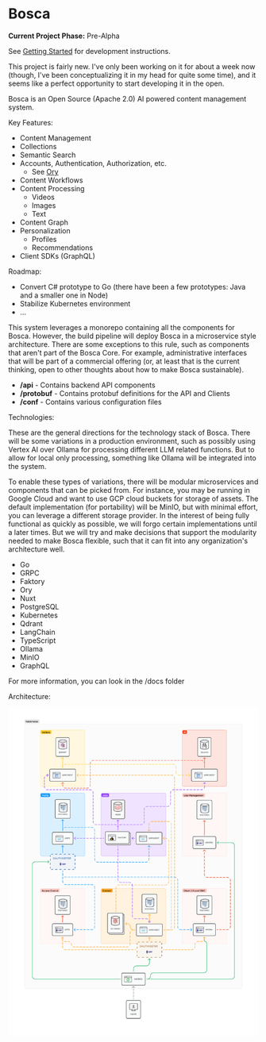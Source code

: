 Bosca
===

**Current Project Phase:** Pre-Alpha

See [Getting Started](docs/getting-started.md) for development instructions.

This project is fairly new. I've only been working on it for about a week now (though, I've been conceptualizing it in 
my head for quite some time), and it seems like a perfect opportunity to start developing it in the open.

Bosca is an Open Source (Apache 2.0) AI powered content management system.

Key Features:

* Content Management
* Collections
* Semantic Search
* Accounts, Authentication, Authorization, etc.
    * See [Ory](https://www.ory.sh/)
* Content Workflows
* Content Processing
    * Videos
    * Images
    * Text
* Content Graph
* Personalization
    * Profiles
    * Recommendations
* Client SDKs (GraphQL)

Roadmap:

* Convert C# prototype to Go (there have been a few prototypes: Java and a smaller one in Node)
* Stabilize Kubernetes environment
* ...

This system leverages a monorepo containing all the components for Bosca. However, the build pipeline will deploy 
Bosca in a microservice style architecture.  There are some exceptions to this rule, such as components that aren't part
of the Bosca Core.  For example, administrative interfaces that will be part of a commercial offering (or, at least that
is the current thinking, open to other thoughts about how to make Bosca sustainable).

* **/api** - Contains backend API components
* **/protobuf** - Contains protobuf definitions for the API and Clients
* **/conf** - Contains various configuration files

Technologies:

These are the general directions for the technology stack of Bosca. There will be some variations in a production
environment, such as possibly using Vertex AI over Ollama for processing different LLM related functions. But to allow
for local only processing, something like Ollama will be integrated into the system.

To enable these types of variations, there will be modular microservices and components that can be picked from. For
instance, you may be running in Google Cloud and want to use GCP cloud buckets for storage of assets. The default
implementation (for portability) will be MinIO, but with minimal effort, you can leverage a different storage provider.
In the interest of being fully functional as quickly as possible, we will forgo certain implementations until a later
times. But we will try and make decisions that support the modularity needed to make Bosca flexible, such that it can
fit into any organization's architecture well.

* Go
* GRPC
* Faktory
* Ory
* Nuxt
* PostgreSQL
* Kubernetes
* Qdrant
* LangChain
* TypeScript
* Ollama
* MinIO
* GraphQL

For more information, you can look in the /docs folder

Architecture:

<img src="docs/images/Bosca%20Infrastructure.png"  alt=""/>